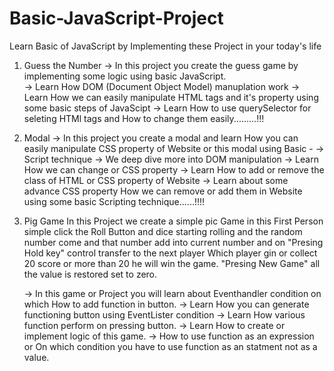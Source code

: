 # Basic-JavaScript-Project

Learn Basic of JavaScript by Implementing these Project in your today's life

1.  Guess the Number
    -> In this project you create the guess game by implementing some logic using basic JavaScript. <br>
    -> Learn How DOM (Document Object Model) manuplation work
    -> Learn How we can easily manipulate HTML tags and it's property using some basic steps of JavaScipt
    -> Learn How to use querySelector for seleting HTMl tags and How to change them easily.........!!!

2.  Modal
    -> In this project you create a modal and learn How you can easily manipulate CSS property of Website or this modal using Basic - -> Script technique
    -> We deep dive more into DOM manipulation
    -> Learn How we can change or CSS property
    -> Learn How to add or remove the class of HTML or CSS property of Website
    -> Learn about some advance CSS property How we can remove or add them in Website using some basic Scripting technique......!!!!

3.  Pig Game
    In this Project we create a simple pic Game in this First Person simple click the Roll Button and dice starting rolling and the random number come and that number add into current number and on "Presing Hold key" control transfer to the next player Which player gin or collect 20 score or more than 20 he will win the game. "Presing New Game" all the value is restored set to zero.

    -> In this game or Project you will learn about Eventhandler condition on which How to add function in button.
    -> Learn How you can generate functioning button using EventLister condition
    -> Learn How various function perform on pressing button.
    -> Learn How to create or implement logic of this game.
    -> How to use function as an expression or On which condition you have to use function as an statment not as a value.
